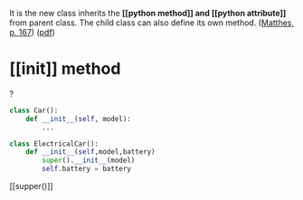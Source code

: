 It is the new class inherits the **[[python method]] and [[python attribute]]** from parent class. The child class can also define its own method.
([Matthes, p. 167](zotero://select/library/items/SSLQAI3E)) ([pdf](zotero://open-pdf/library/items/D9X5UPWD?page=205&annotation=MHID9FLF)) <!--SR:!2023-03-15,3,250-->

# [[__init__]] method 
?
```python
class Car():
	def __init__(self, model):
		...

class ElectricalCar():
	def __init__(self,model,battery)
		super().__init__(model)
		self.battery = battery
```
[[supper()]] <!--SR:!2023-03-15,3,250-->
